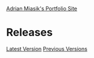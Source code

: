 [Adrian Miasik's Portfolio Site](adrianmiasik.com)

# Releases
[Latest Version](https://github.com/AdrianMiasik/TextMeshPro-Sandbox/releases/tag/0.1.1)
[Previous Versions](https://github.com/AdrianMiasik/TextMeshPro-Sandbox/releases)
